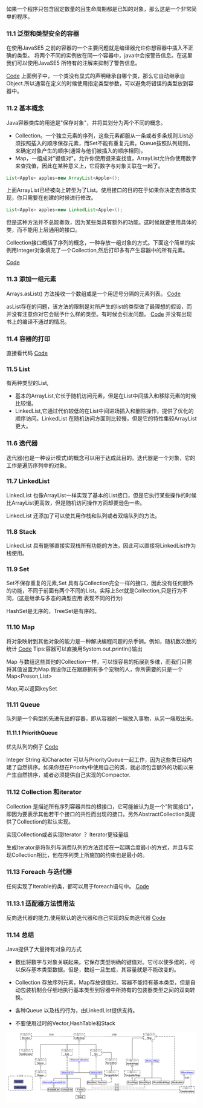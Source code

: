 如果一个程序只包含固定数量的且生命周期都是已知的对象，那么这是一个非常简单的程序。
### 11.1 泛型和类型安全的容器
在使用JavaSE5 之前的容器的一个主要问题就是编译器允许你想容器中插入不正确的类型。
将两个不同的实例放在同一个容器中，java中会报警告信息。在这里我们可以使用JavaSE5 所特有的注解来抑制了警告信息。

[Code](../Code/ApplesAndOranges.java)
上面例子中，一个类没有显式的声明继承自哪个类，那么它自动继承自Object.所以通常在定义的时候使用<Apple>指定类型参数，可以避免将错误的类型放到容器中。

### 11.2 基本概念
Java容器类库的用途是"保存对象"，并将其划分为两个不同的概念。
* Collection。一个独立元素的序列，这些元素都服从一条或者多条规则.List必须按照插入的顺序保存元素，而Set不能有重复元素。Queue按照队列规则，来确定对象产生的顺序(通常与他们被插入的顺序相同)。
* Map，一组成对"键值对"，允许你使用键来查找值，ArrayList允许你使用数字来查找值，因此在某种意义上，它将数字与对象关联在一起了。


```java
List<Apple> apples=new ArrayList<Apple>();
```
上面ArrayList已经被向上转型为了List。使用接口的目的在于如果你决定去修改实现，你只需要在创建的时候进行修改。
```java
List<Apple> apples=new LinkedList<Apple>();
```
但是这种方法并不总能奏效，因为某些类具有额外的功能。这时候就要使用具体的类，而不能用上层通用的接口。

Collection接口概括了序列的概念，一种存放一组对象的方式。下面这个简单的实例用Integer对象填充了一个Collection,然后打印多有产生容器中的所有元素。

[Code](../Code/SimpleCollection.java)


### 11.3 添加一组元素
Arrays.asList() 方法接收一个数组或是一个用逗号分隔的元素列表。
[Code](../Code/AddingGroups.java)

asList存在的问题，该方法的限制是对所产生的list的类型做了最理想的假设，而并没有注意你对它会赋予什么样的类型。有时候会引发问题。
[Code](../AsListInference.java)
并没有出现书上的编译不通过的情况。

### 11.4 容器的打印
直接看代码
[Code](../PrintingContainers.java)

### 11.5 List
有两种类型的List,
* 基本的ArrayList,它长于随机访问元素，但是在List中间插入和移除元素的时候比较慢。
* LinkedList,它通过代价较低的在List中间进场插入和删除操作，提供了优化的顺序访问。LinkedList 在随机访问方面则比较慢，但是它的特性集较ArrayList更大。

### 11.6 迭代器
迭代器(也是一种设计模式)的概念可以用于达成此目的。迭代器是一个对象，它的工作是遍历序列中的对象。

### 11.7 LinkedList 
LinkedList 也像ArrayList一样实现了基本的List接口，但是它执行某些操作的时候比ArrayList更高效，但是随机访问操作方面却要逊色一些。

LinkedList 还添加了可以使其用作栈和队列或者双端队列的方法。

### 11.8 Stack
LinkedList 具有能够直接实现栈所有功能的方法，因此可以直接将LinkedList作为栈使用。

### 11.9 Set
Set不保存重复的元素,Set 具有与Collection完全一样的接口，因此没有任何额外的功能，不同于前面有两个不同的List。实际上Set就是Collection,只是行为不同，(这是继承与多态的典型应用:表现不同的行为)

HashSet是无序的，TreeSet是有序的。

### 11.10 Map
将对象映射到其他对象的能力是一种解决编程问题的杀手锏。例如，随机数次数的统计
[Code](../Code/Statistics.java)
Tips:容器可以直接用System.out.println()输出

Map 与数组这些其他的Collection一样，可以很容易的拓展到多维，而我们只需将其值设置为Map.假设你正在跟踪拥有多个宠物的人，你所需要的只是一个Map<Preson,List<Pet>>

Map,可以返回keySet

### 11.11 Queue
队列是一个典型的先进先出的容器，即从容器的一端放入事物，从另一端取出来。

#### 11.11.1 PriorithQueue 
优先队列的例子
[Code](../Code/PriorityQueueDemon.java)

Integer String 和Character 可以与PriorityQueue一起工作，因为这些类已经内建了自然排序。如果你想在Priority中使用自己的类，就必须包含额外的功能以来产生自然排序，或者必须提供自己实现的Compactor.

### 11.12 Collection 和iterator
Collection 是描述所有序列容器共性的根接口，它可能被认为是一个"附属接口"，即因为要表示其他若干个接口的共性而出现的接口。另外AbstractCollection类提供了Collection的默认实现。

实现Collection或者实现Iterator ？ Iterator更轻量级

生成Iterator是将队列与消费队列的方法连接在一起耦合度最小的方式，并且与实现Collection相比，他在序列类上所施加的约束也是最小的。

### 11.13 Foreach 与迭代器
任何实现了Iterable的类，都可以用于foreach语句中。
[Code](../Code/IterableClass.java)

### 11.13.1 适配器方法惯用法
反向迭代器的能力,使用默认的迭代器和自己实现的反向迭代器
[Code](../Code/AdaptorMethodIdiom.java)

### 11.14 总结
Java提供了大量持有对象的方式
* 数组将数字与对象关联起来。它保存类型明确的键值对。它可以使多维的，可以保存基本类型数据。但是，数组一旦生成，其容量就是不能改变的。
* Collection 存放序列元素，Map存放键值对。容器不能持有基本类型，但是自动包装机制会仔细地执行基本类型到容器中所持有的包装器类型之间的双向转换。
* 各种Queue 以及栈的行为，由LinkedList提供支持。

* 不要使用过时的Vector,HashTable和Stack

![Container](../Pic/Container.jpg)
